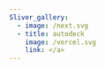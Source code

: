 ```yaml
---
Sliver_gallery:
  - image: /next.svg
  - title: autodeck
    image: /vercel.svg
    link: </a>
---
```


